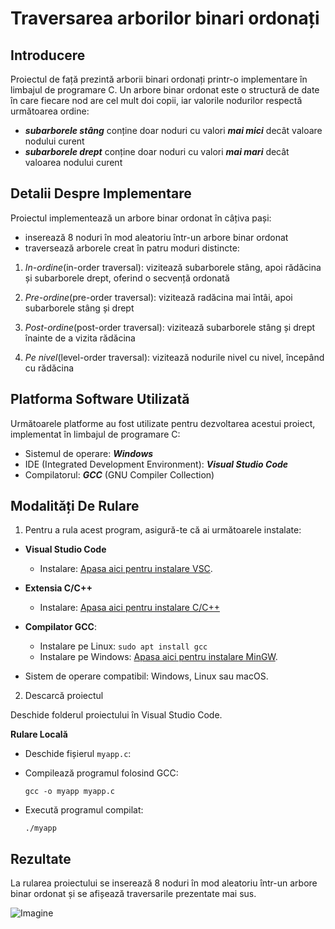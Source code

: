 # Traversarea arborilor binari ordonați 

## Introducere

Proiectul de față prezintă arborii binari ordonați printr-o implementare în limbajul de programare C. Un arbore binar ordonat este o structură de date în care fiecare nod are cel mult doi copii, iar valorile nodurilor respectă următoarea ordine:
- ***subarborele stâng*** conține doar noduri cu valori ***mai mici*** decât valoare nodului curent
- ***subarborele drept*** conține doar noduri cu valori ***mai mari*** decât valoarea nodului curent

## Detalii Despre Implementare

Proiectul implementează un arbore binar ordonat în câțiva pași:
- inserează 8 noduri în mod aleatoriu într-un arbore binar ordonat
- traversează arborele creat în patru moduri distincte:
1. *In-ordine*(in-order traversal): vizitează subarborele stâng, apoi rădăcina și subarborele drept, oferind o secvență ordonată

2. *Pre-ordine*(pre-order traversal): vizitează radăcina mai întâi, apoi subarborele stâng și drept

3. *Post-ordine*(post-order traversal): vizitează subarborele stâng și drept înainte de a vizita rădăcina

4. *Pe nivel*(level-order traversal): vizitează nodurile nivel cu nivel, începând cu rădăcina

## Platforma Software Utilizată

Următoarele platforme au fost utilizate pentru dezvoltarea acestui proiect, implementat în limbajul de programare C:
- Sistemul de operare: ***Windows***
- IDE (Integrated Development Environment): ***Visual Studio Code***
- Compilatorul: ***GCC*** (GNU Compiler Collection)

## Modalități De Rulare

1. Pentru a rula acest program, asigură-te că ai următoarele instalate:

- **Visual Studio Code**
    - Instalare: [Apasa aici pentru instalare VSC](https://code.visualstudio.com/download).
- **Extensia C/C++**
    - Instalare: [Apasa aici pentru instalare C/C++](https://marketplace.visualstudio.com/items?itemName=ms-vscode.cpptools)
     
- **Compilator GCC**:
    - Instalare pe Linux: `sudo apt install gcc`
    - Instalare pe Windows: [Apasa aici pentru instalare MinGW](https://sourceforge.net/projects/mingw/).
- Sistem de operare compatibil: Windows, Linux sau macOS.

2. Descarcă proiectul

Deschide folderul proiectului în Visual Studio Code.

**Rulare Locală**

- Deschide fișierul `myapp.c`:
- Compilează programul folosind GCC:
  
   `gcc -o myapp myapp.c`

- Execută programul compilat:
   
   `./myapp`


## Rezultate
La rularea proiectului se inserează 8 noduri în mod aleatoriu într-un arbore binar ordonat și se afișează traversarile prezentate mai sus. 

![Imagine](../proiect-sincretic-2024/program.png)